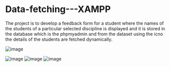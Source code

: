 # Data-fetching---XAMPP 

The project is to develop a feedback form for a student where the names of the students of a particular selected discipline is displayed and it is stored in the database which is the phpmyadmin and from the dataset using the icno the details of the students are fetched dynamically. 


![image](https://user-images.githubusercontent.com/90699543/218168816-c79fecb9-3954-4055-9fda-8eecb101e9e2.png)

![image](https://user-images.githubusercontent.com/90699543/218168969-11f3bdc9-31e3-4632-bbb0-e273ecfa5deb.png)
![image](https://user-images.githubusercontent.com/90699543/218169054-aa90699b-c025-4c0e-844e-f4fa752bf393.png)
![image](https://user-images.githubusercontent.com/90699543/218169114-84a54137-ce6f-48b0-998c-da458de3e3d1.png)

